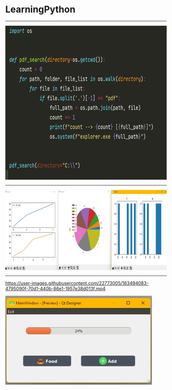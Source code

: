 # LearningPython


***

<img alt="Logo" height="480" src="graphics/code_001.jpg" />

***

<img alt="Logo" height="250" src="graphics/pandas.jpg" />

***


https://user-images.githubusercontent.com/22773005/163494083-4795090f-70d1-440b-86e1-1957e38d013f.mp4


<img alt="Logo" src="graphics/first_ui.jpg" />
